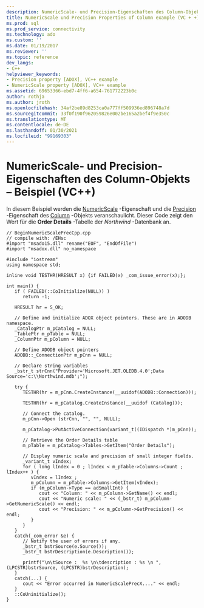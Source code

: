 ```yaml
---
description: NumericScale- und Precision-Eigenschaften des Column-Objekts – Beispiel (VC++)
title: NumericScale und Precision Properties of Column example (VC + +) | Microsoft-Dokumentation
ms.prod: sql
ms.prod_service: connectivity
ms.technology: ado
ms.custom: ''
ms.date: 01/19/2017
ms.reviewer: ''
ms.topic: reference
dev_langs:
- C++
helpviewer_keywords:
- Precision property [ADOX], VC++ example
- NumericScale property [ADOX], VC++ example
ms.assetid: 69653366-ebd7-4ff6-a654-761772223b0c
author: rothja
ms.author: jroth
ms.openlocfilehash: 34af2be89d8253ca0a777ff509936ed896748a7d
ms.sourcegitcommit: 33f0f190f962059826e002be165a2bef4f9e350c
ms.translationtype: MT
ms.contentlocale: de-DE
ms.lasthandoff: 01/30/2021
ms.locfileid: "99169303"
---
```

# <a name="numericscale-and-precision-properties-of-the-column-object-example-vc"></a>NumericScale- und Precision-Eigenschaften des Column-Objekts – Beispiel (VC++)
In diesem Beispiel werden die [NumericScale](./numericscale-property-adox.md) -Eigenschaft und die [Precision](./precision-property-adox.md) -Eigenschaft des [Column](./column-object-adox.md) -Objekts veranschaulicht. Dieser Code zeigt den Wert für die **Order Details** -Tabelle der *Northwind* -Datenbank an.  
  
```  
// BeginNumericScalePrecCpp.cpp  
// compile with: /EHsc  
#import "msado15.dll" rename("EOF", "EndOfFile")  
#import "msadox.dll" no_namespace  
  
#include "iostream"  
using namespace std;  
  
inline void TESTHR(HRESULT x) {if FAILED(x) _com_issue_error(x);};  
  
int main() {  
   if ( FAILED(::CoInitialize(NULL)) )  
      return -1;  
  
   HRESULT hr = S_OK;  
  
   // Define and initialize ADOX object pointers. These are in ADODB namespace.  
   _CatalogPtr m_pCatalog = NULL;  
   _TablePtr m_pTable = NULL;  
   _ColumnPtr m_pColumn = NULL;  
  
   // Define ADODB object pointers  
   ADODB::_ConnectionPtr m_pCnn = NULL;  
  
   // Declare string variables  
   _bstr_t strCnn("Provider='Microsoft.JET.OLEDB.4.0';Data Source='c:\\Northwind.mdb';");  
  
   try {  
      TESTHR(hr = m_pCnn.CreateInstance(__uuidof(ADODB::Connection)));  
  
      TESTHR(hr = m_pCatalog.CreateInstance(__uuidof (Catalog)));  
  
      // Connect the catalog.  
      m_pCnn->Open (strCnn, "", "", NULL);  
  
      m_pCatalog->PutActiveConnection(variant_t((IDispatch *)m_pCnn));  
  
      // Retrieve the Order Details table  
      m_pTable = m_pCatalog->Tables->GetItem("Order Details");  
  
      // Display numeric scale and precision of small integer fields.  
      _variant_t vIndex;  
      for ( long lIndex = 0 ; lIndex < m_pTable->Columns->Count ; lIndex++ ) {  
         vIndex = lIndex ;  
         m_pColumn = m_pTable->Columns->GetItem(vIndex);  
         if (m_pColumn->Type == adSmallInt) {  
            cout << "Column: " << m_pColumn->GetName() << endl;  
            cout << "Numeric scale: " << (_bstr_t) m_pColumn->GetNumericScale() << endl;  
            cout << "Precision: " << m_pColumn->GetPrecision() << endl;  
         }  
      }  
   }  
   catch(_com_error &e) {  
      // Notify the user of errors if any.  
      _bstr_t bstrSource(e.Source());  
      _bstr_t bstrDescription(e.Description());  
  
      printf("\n\tSource :  %s \n\tdescription : %s \n ", (LPCSTR)bstrSource, (LPCSTR)bstrDescription);  
   }  
   catch(...) {  
      cout << "Error occurred in NumericScalePrecX...." << endl;  
   }  
   ::CoUninitialize();  
}  
```